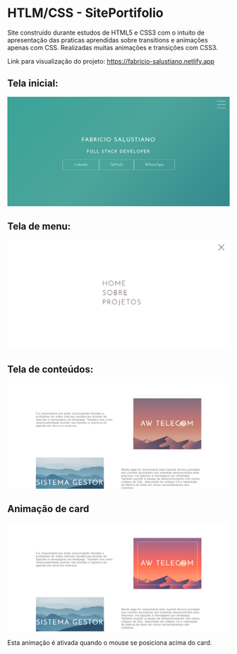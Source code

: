 # HTLM/CSS - SitePortifolio
Site construído durante estudos de HTML5 e CSS3 com o intuito de apresentação das praticas aprendidas sobre transitions e animações apenas com CSS. Realizadas muitas animações e transições com CSS3.

Link para visualização do projeto: https://fabricio-salustiano.netlify.app

## Tela inicial:

![alt text](Assets/images/telaInicial.png)


## Tela de menu:

![alt text](Assets/images/telaMenu.png)




## Tela de conteúdos:

![alt text](Assets/images/telaConteudos.png)




## Animação de card

![alt text](Assets/images/animacao.png)


Esta animação é ativada quando o mouse se posiciona acima do card.

